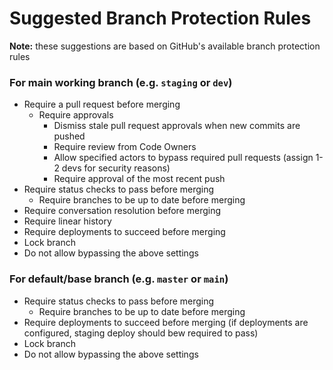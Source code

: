 # Suggested Branch Protection Rules
**Note:** these suggestions are based on GitHub's available branch protection rules

### For main working branch (e.g. `staging` or `dev`)
- Require a pull request before merging
  - Require approvals
    - Dismiss stale pull request approvals when new commits are pushed
    - Require review from Code Owners
    - Allow specified actors to bypass required pull requests (assign 1-2 devs for security reasons)
    - Require approval of the most recent push
- Require status checks to pass before merging
  - Require branches to be up to date before merging
- Require conversation resolution before merging
- Require linear history
- Require deployments to succeed before merging
- Lock branch
- Do not allow bypassing the above settings

### For default/base branch (e.g. `master` or `main`)
- Require status checks to pass before merging
  - Require branches to be up to date before merging
- Require deployments to succeed before merging (if deployments are configured, staging deploy should bew required to pass)
- Lock branch
- Do not allow bypassing the above settings
